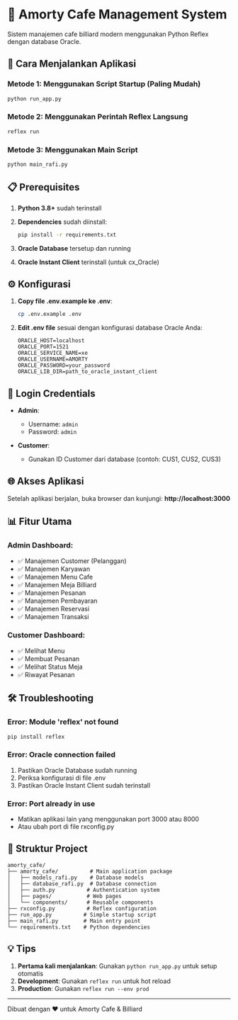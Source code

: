 # 🎱 Amorty Cafe Management System

Sistem manajemen cafe billiard modern menggunakan Python Reflex dengan database Oracle.

## 🚀 Cara Menjalankan Aplikasi

### Metode 1: Menggunakan Script Startup (Paling Mudah)

```bash
python run_app.py
```

### Metode 2: Menggunakan Perintah Reflex Langsung

```bash
reflex run
```

### Metode 3: Menggunakan Main Script

```bash
python main_rafi.py
```

## 📋 Prerequisites

1. **Python 3.8+** sudah terinstall
2. **Dependencies** sudah diinstall:

   ```bash
   pip install -r requirements.txt
   ```

3. **Oracle Database** tersetup dan running
4. **Oracle Instant Client** terinstall (untuk cx_Oracle)

## ⚙️ Konfigurasi

1. **Copy file .env.example ke .env**:

   ```bash
   cp .env.example .env
   ```

2. **Edit .env file** sesuai dengan konfigurasi database Oracle Anda:
   ```
   ORACLE_HOST=localhost
   ORACLE_PORT=1521
   ORACLE_SERVICE_NAME=xe
   ORACLE_USERNAME=AMORTY
   ORACLE_PASSWORD=your_password
   ORACLE_LIB_DIR=path_to_oracle_instant_client
   ```

## 🔐 Login Credentials

- **Admin**:

  - Username: `admin`
  - Password: `admin`

- **Customer**:
  - Gunakan ID Customer dari database (contoh: CUS1, CUS2, CUS3)

## 🌐 Akses Aplikasi

Setelah aplikasi berjalan, buka browser dan kunjungi:
**http://localhost:3000**

## 📊 Fitur Utama

### Admin Dashboard:

- ✅ Manajemen Customer (Pelanggan)
- ✅ Manajemen Karyawan
- ✅ Manajemen Menu Cafe
- ✅ Manajemen Meja Billiard
- ✅ Manajemen Pesanan
- ✅ Manajemen Pembayaran
- ✅ Manajemen Reservasi
- ✅ Manajemen Transaksi

### Customer Dashboard:

- ✅ Melihat Menu
- ✅ Membuat Pesanan
- ✅ Melihat Status Meja
- ✅ Riwayat Pesanan

## 🛠️ Troubleshooting

### Error: Module 'reflex' not found

```bash
pip install reflex
```

### Error: Oracle connection failed

1. Pastikan Oracle Database sudah running
2. Periksa konfigurasi di file .env
3. Pastikan Oracle Instant Client sudah terinstall

### Error: Port already in use

- Matikan aplikasi lain yang menggunakan port 3000 atau 8000
- Atau ubah port di file rxconfig.py

## 📁 Struktur Project

```
amorty_cafe/
├── amorty_cafe/          # Main application package
│   ├── models_rafi.py    # Database models
│   ├── database_rafi.py  # Database connection
│   ├── auth.py          # Authentication system
│   ├── pages/           # Web pages
│   └── components/      # Reusable components
├── rxconfig.py          # Reflex configuration
├── run_app.py          # Simple startup script
├── main_rafi.py        # Main entry point
└── requirements.txt    # Python dependencies
```

## 💡 Tips

1. **Pertama kali menjalankan**: Gunakan `python run_app.py` untuk setup otomatis
2. **Development**: Gunakan `reflex run` untuk hot reload
3. **Production**: Gunakan `reflex run --env prod`

---

Dibuat dengan ❤️ untuk Amorty Cafe & Billiard
